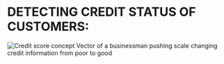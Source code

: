 
# DETECTING CREDIT STATUS OF CUSTOMERS:

![Credit score concept  Vector of a businessman pushing scale changing credit information from poor to good](https://user-images.githubusercontent.com/73229189/114156399-2acd8200-9940-11eb-8deb-d7685f18329b.png)

